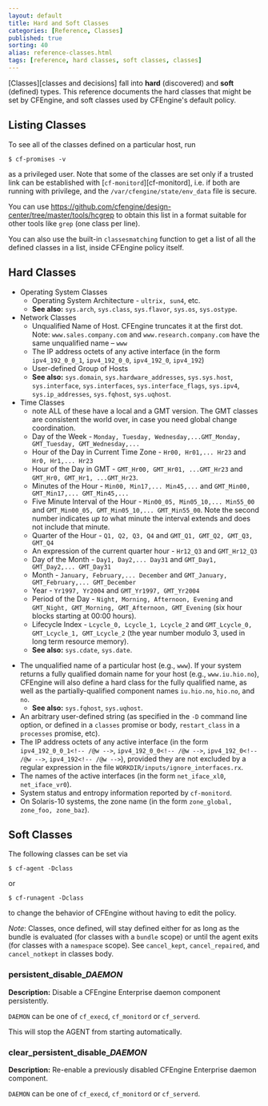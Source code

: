 ```yaml
---
layout: default
title: Hard and Soft Classes
categories: [Reference, Classes]
published: true
sorting: 40
alias: reference-classes.html
tags: [reference, hard classes, soft classes, classes]
---
```


[Classes][classes and decisions] fall into **hard**
(discovered) and **soft** (defined) types. This reference documents the hard 
classes that might be set by CFEngine, and soft classes used by CFEngine's 
default policy.

## Listing Classes

To see all of the classes defined on a particular host, run

    $ cf-promises -v

as a privileged user. Note that some of the classes are set only if a trusted 
link can be established with 
[`cf-monitord`][cf-monitord], i.e. if both are 
running  with privilege, and the `/var/cfengine/state/env_data` file is 
secure.

You can use
https://github.com/cfengine/design-center/tree/master/tools/hcgrep to
obtain this list in a format suitable for other tools like `grep` (one
class per line).

You can also use the built-in `classesmatching` function to get a list
of all the defined classes in a list, inside CFEngine policy itself.

## Hard Classes

* Operating System Classes
    * Operating System Architecture - `ultrix, sun4`, etc.
    * **See also:** `sys.arch`, `sys.class`, `sys.flavor`, `sys.os`, `sys.ostype`.
* Network Classes
    * Unqualified Name of Host. CFEngine truncates it at the first dot. 
      Note: `www.sales.company.com` and `www.research.company.com` have the
      same unqualified name – `www`
    * The IP address octets of any active interface (in the form
    `ipv4_192_0_0_1`, `ipv4_192_0_0`, `ipv4_192_0`, `ipv4_192`)
    * User-defined Group of Hosts
    * **See also:** `sys.domain`, `sys.hardware_addresses`, `sys.sys.host`, `sys.interface`, `sys.interfaces`, `sys.interface_flags`, `sys.ipv4`, `sys.ip_addresses`, `sys.fqhost`, `sys.uqhost`.
* Time Classes
    * note ALL of these have a local and a GMT version.  The GMT classes are consistent the world over, in case you need global change coordination.
    * Day of the Week - `Monday, Tuesday, Wednesday,...GMT_Monday, GMT_Tuesday, GMT_Wednesday,...`
    * Hour of the Day in Current Time Zone - `Hr00, Hr01,... Hr23` and `Hr0, Hr1,... Hr23`
    * Hour of the Day in GMT - `GMT_Hr00, GMT_Hr01, ...GMT_Hr23` and `GMT_Hr0, GMT_Hr1, ...GMT_Hr23`.
    * Minutes of the Hour - `Min00, Min17,... Min45,...` and `GMT_Min00, GMT_Min17,... GMT_Min45,...`
    * Five Minute Interval of the Hour - `Min00_05, Min05_10,... Min55_00` and `GMT_Min00_05, GMT_Min05_10,... GMT_Min55_00`.  Note the second number indicates *up to* what minute the interval extends and does not include that minute.
    * Quarter of the Hour - `Q1, Q2, Q3, Q4` and `GMT_Q1, GMT_Q2, GMT_Q3, GMT_Q4`
    * An expression of the current quarter hour - `Hr12_Q3` and `GMT_Hr12_Q3`
    * Day of the Month - `Day1, Day2,... Day31` and `GMT_Day1, GMT_Day2,... GMT_Day31`
    * Month - `January, February,... December` and `GMT_January, GMT_February,... GMT_December`
    * Year - `Yr1997, Yr2004` and `GMT_Yr1997, GMT_Yr2004`
    * Period of the Day - `Night, Morning, Afternoon, Evening` and `GMT_Night, GMT_Morning, GMT_Afternoon, GMT_Evening` (six hour blocks starting at 00:00 hours).
    * Lifecycle Index - `Lcycle_0, Lcycle_1, Lcycle_2` and `GMT_Lcycle_0, GMT_Lcycle_1, GMT_Lcycle_2` (the year number modulo 3, used in long term resource memory).
    * **See also:** `sys.cdate`, `sys.date`.

-   The unqualified name of a particular host (e.g., `www`). If
    your system returns a fully qualified domain name for your host
    (e.g., `www.iu.hio.no`), CFEngine will also define a hard class for
    the fully qualified name, as well as the partially-qualified
    component names `iu.hio.no`, `hio.no`, and `no`.
    * **See also:** `sys.fqhost`, `sys.uqhost`.
-   An arbitrary user-defined string (as specified in the `-D`
    command line option, or defined in a `classes` promise or body,
    `restart_class` in a `processes` promise, etc).
-   The IP address octets of any active interface (in the form
    `ipv4_192_0_0_1<!-- /@w -->`, `ipv4_192_0_0<!-- /@w -->`,
    `ipv4_192_0<!-- /@w -->`, `ipv4_192<!-- /@w -->`), provided they
    are not excluded by a regular expression in the file
    `WORKDIR/inputs/ignore_interfaces.rx`.
-   The names of the active interfaces (in the form
    `net_iface_xl0`, `net_iface_vr0`).
-   System status and entropy information reported by
    `cf-monitord`.
-   On Solaris-10 systems, the zone name (in the form
    `zone_global, zone_foo, zone_baz`).

## Soft Classes

The following classes can be set via 

    $ cf-agent -Dclass

or

    $ cf-runagent -Dclass
    
to change the behavior of CFEngine without having to edit the policy.

*Note*: Classes, once defined, will stay defined either for as long as the
bundle is evaluated (for classes with a `bundle` scope) or until the agent
exits (for classes with a `namespace` scope). See `cancel_kept`,
`cancel_repaired`, and `cancel_notkept` in classes body.

### persistent\_disable\_*DAEMON*

**Description:** Disable a CFEngine Enterprise daemon component persistently.

`DAEMON` can be one of `cf_execd`, `cf_monitord` or `cf_serverd`.

This will stop the AGENT from starting automatically.

### clear_persistent\_disable\_*DAEMON*

**Description:** Re-enable a previously disabled CFEngine Enterprise daemon 
component.

`DAEMON` can be one of `cf_execd`, `cf_monitord` or `cf_serverd`.

